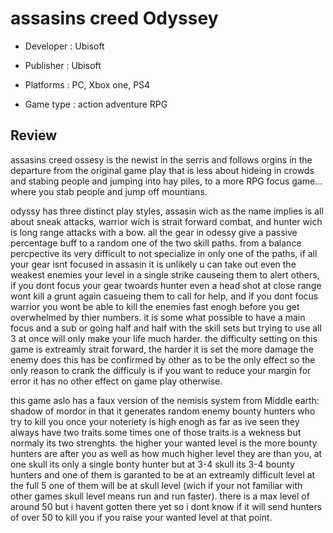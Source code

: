 # assasins creed Odyssey

* Developer : Ubisoft

* Publisher : Ubisoft

* Platforms : PC, Xbox one, PS4

* Game type : action adventure RPG

## Review

assasins creed ossesy is the newist in the serris and follows orgins in the departure from the original game play that is less about hideing in crowds and stabing people and jumping into hay piles, to a more RPG focus game... where you stab people and jump off mountians.

odyssy has three distinct play styles, assasin wich as the name implies is all about sneak attacks, warrior wich is strait forward combat, and hunter wich is long range attacks with a bow. all the gear in odessy give a passive percentage buff to a random one of the two skill paths. from a balance percpective its very difficult to not specialize in only one of the paths, if all your gear isnt focused in assasin it is unlikely u can take out even the weakest enemies your level in a single strike causeing them to alert others, if you dont focus your gear twoards hunter even a head shot at close range wont kill a grunt again casueing them to call for help, and if you dont focus warrior you wont be able to kill the enemies fast enogh before you get overwhelmed by thier numbers. it is some what possible to have a main focus and a sub or going half and half with the skill sets but trying to use all 3 at once will only make your life much harder. the difficulty setting on this game is extreamly strait forward, the harder it is set the more damage the enemy does this has be confirmed by other as to be the only effect so the only reason to crank the difficuly is if you want to reduce your margin for error it has no other effect on game play otherwise.

this game aslo has a faux version of the nemisis system from Middle earth: shadow of mordor in that it generates random enemy bounty hunters who try to kill you once your noteriety is high enogh as far as ive seen they always have two traits some times one of those traits is a wekness but normaly its two strenghts. the higher your wanted level is the more bounty hunters are after you as well as how much higher level they are than you, at one skull its only a single bonty hunter but at 3-4 skull its 3-4 bounty hunters and one of them is garanted to be at an extreamly difficult level at the full 5 one of them will be at skull level (wich if your not familiar with other games skull level means run and run faster). there is a max level of around 50 but i havent gotten there yet so i dont know if it will send hunters of over 50 to kill you if you raise your wanted level at that point.

